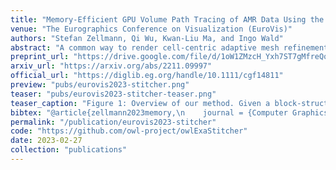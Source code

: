 ```yaml
---
title: "Memory-Efficient GPU Volume Path Tracing of AMR Data Using the Dual Mesh"
venue: "The Eurographics Conference on Visualization (EuroVis)"
authors: "Stefan Zellmann, Qi Wu, Kwan-Liu Ma, and Ingo Wald"
abstract: "A common way to render cell-centric adaptive mesh refinement (AMR) data is to compute the dual mesh and visualize that with a standard unstructured element renderer. While the dual mesh provides a high-quality interpolator, the memory requirements of the dual mesh data structure are significantly higher than those of the original grid, which prevents rendering very large data sets. We introduce a GPU-friendly data structure and a clustering algorithm that allow for efficient AMR dual mesh rendering with a competitive memory footprint. Fundamentally, any off-the-shelf unstructured element renderer running on GPUs could be extended to support our data structure just by adding a gridlet element type in addition to the standard tetrahedra, pyramids, wedges, and hexahedra supported by default. We integrated the data structure into a volumetric path tracer to compare it to various state-of-the-art unstructured element sampling methods. We show that our data structure easily competes with these method in terms of rendering performance, but is much more memory-efficient."
preprint_url: "https://drive.google.com/file/d/1oW1ZMzcH_Yxh7ST7gMfreQqTFrhlpmWo/view?usp=share_link"
arxiv_url: "https://arxiv.org/abs/2211.09997"
official_url: "https://diglib.eg.org/handle/10.1111/cgf14811"
preview: "pubs/eurovis2023-stitcher.png"
teaser: "pubs/eurovis2023-stitcher-teaser.png"
teaser_caption: "Figure 1: Overview of our method. Given a block-structured or octree-AMR data set (left) we first create the dual mesh (middle) and split that into the truly unstructured elements used to stitch the level boundaries (red) and those that are regular voxels (blue/white checkered). We then cluster voxels to become agridletso. Right: gridlets colorized by their ID. We build a bounding volume hierarchy over the gridlets and the remaining unstructured elements. The result is a sampleable representation that generates the exact same result as sampling on the dual mesh directly, but with significantly lower memory overhead and higher sampling speed. On our largest data sets, we see memory savings of up to 3x compared to highly compressed state-of-the-art unstructured mesh representations."
bibtex: "@article{zellmann2023memory,\n    journal = {Computer Graphics Forum},\n    title = {{Memory-Efficient GPU Volume Path Tracing of AMR Data Using the Dual Mesh}},\n    author = {Zellmann, Stefan and Wu, Qi and Ma, Kwan-Liu and Wald, Ingo},\n    year = {2023},\n    publisher = {The Eurographics Association and John Wiley & Sons Ltd.},\n    ISSN = {1467-8659},\n    DOI = {10.1111/cgf.14811}\n}"
permalink: "/publication/eurovis2023-stitcher"
code: "https://github.com/owl-project/owlExaStitcher"
date: 2023-02-27
collection: "publications"
---
```

<!-- leave empty for now -->
